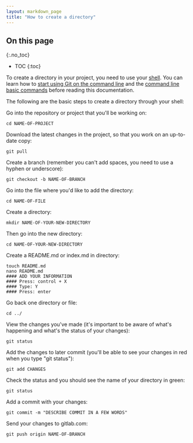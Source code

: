 ```yaml
---
layout: markdown_page
title: "How to create a directory"
---
```


## On this page
{:.no_toc}

- TOC
{:toc}

To create a directory in your project, you need to use your [shell](https://docs.gitlab.com/ee/gitlab-basics/basic-git-commands.html.md). You can learn how to [start using Git on the command line](https://docs.gitlab.com/ee/gitlab-basics/start-using-git.html.md) and the [command line basic commands](https://docs.gitlab.com/ee/gitlab-basics/command-line-commands.html.md) before reading this documentation.

The following are the basic steps to create a directory through your shell:

Go into the repository or project that you'll be working on:
```
cd NAME-OF-PROJECT
```

Download the latest changes in the project, so that you work on an up-to-date copy:
```
git pull
```

Create a branch (remember you can't add spaces, you need to use a hyphen or underscore):
```
git checkout -b NAME-OF-BRANCH
```

Go into the file where you'd like to add the directory:
```
cd NAME-OF-FILE
```

Create a directory:
```
mkdir NAME-OF-YOUR-NEW-DIRECTORY
```

Then go into the new directory:
```
cd NAME-OF-YOUR-NEW-DIRECTORY
```

Create a README.md or index.md in directory:
```
touch README.md
nano README.md
#### ADD YOUR INFORMATION
#### Press: control + X
#### Type: Y
#### Press: enter
```

Go back one directory or file:
```
cd ../
```

View the changes you've made (it's important to be aware of what's happening and what's the status of your changes):
```
git status
```

Add the changes to later commit (you'll be able to see your changes in red when you type "git status"):
```
git add CHANGES
```

Check the status and you should see the name of your directory in green:
```
git status
```

Add a commit with your changes:
```
git commit -m "DESCRIBE COMMIT IN A FEW WORDS"
```

Send your changes to gitlab.com:
```
git push origin NAME-OF-BRANCH
```
